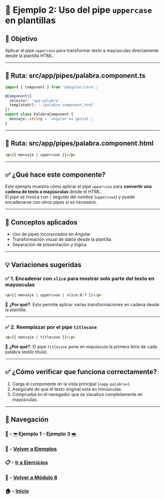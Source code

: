 # 🧪 Ejemplo 2: Uso del pipe `uppercase` en plantillas

## 🎯 Objetivo

Aplicar el pipe `uppercase` para transformar texto a mayúsculas directamente desde la plantilla HTML.

---

## 📁 Ruta: src/app/pipes/palabra.component.ts

```ts
import { Component } from '@angular/core';

@Component({
  selector: 'app-palabra',
  templateUrl: './palabra.component.html'
})
export class PalabraComponent {
  mensaje: string = 'angular es genial';
}
```

---

## 📁 Ruta: src/app/pipes/palabra.component.html

```html
<p>{{ mensaje | uppercase }}</p>
```

---

## ✅ ¿Qué hace este componente?

Este ejemplo muestra cómo aplicar el pipe `uppercase` para **convertir una cadena de texto a mayúsculas** desde el HTML.  
El pipe se invoca con `|` seguido del nombre (`uppercase`) y puede encadenarse con otros pipes si es necesario.

---

## 🧠 Conceptos aplicados

- Uso de pipes incorporados en Angular
- Transformación visual de datos desde la plantilla
- Separación de presentación y lógica

---

## 💡 Variaciones sugeridas

### ✅ 1. Encadenar con `slice` para mostrar solo parte del texto en mayúsculas

```html
<p>{{ mensaje | uppercase | slice:0:7 }}</p>
```

📌 **¿Por qué?**: Esto permite aplicar varias transformaciones en cadena desde la plantilla.

---

### ✅ 2. Reemplazar por el pipe `titlecase`

```html
<p>{{ mensaje | titlecase }}</p>
```

📌 **¿Por qué?**: El pipe `titlecase` pone en mayúscula la primera letra de cada palabra (estilo título).

---

## ✅ ¿Cómo verificar que funciona correctamente?

1. Carga el componente en la vista principal (`<app-palabra>`).
2. Asegúrate de que el texto original está en minúsculas.
3. Comprueba en el navegador que se visualiza completamente en mayúsculas.

---

## 🔁 Navegación

### 🧪 - [⬅️](./Ejemplo_1.md) Ejemplo 1 - Ejemplo 3 [➡️](./Ejemplo_3.md)  
### 🧪 - [Volver a Ejemplos](../README.md)  
### 📋 - [Ir a Ejercicios](../../Ejercicios/README.md)  
### 📘 - [Volver a Módulo 8](../../Modulo_8.md)  
### 🏠 - [Inicio](../../../README.md)

